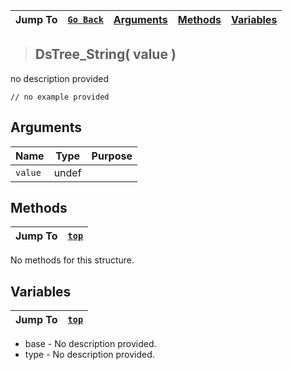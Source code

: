 |Jump To|[`Go Back`]()|[Arguments](#arguments)|[Methods](#methods)|[Variables](#variables)|
|---|---|---|---|---|
>## DsTree_String( value )
no description provided
```GML
// no example provided
```
## Arguments
|Name|Type|Purpose|
|---|---|---|
|`value`|undef||
## Methods
|Jump To|[`top`](#)|
|---|---|
No methods for this structure.
## Variables
|Jump To|[`top`](#)|
|---|---|

* base - No description provided.
* type - No description provided.

